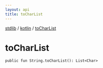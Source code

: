 ```yaml
---
layout: api
title: toCharList
---
```

[stdlib](../index.html) / [kotlin](index.html) / [toCharList](toCharList.html)

# toCharList

```
public fun String.toCharList(): List<Char>
```
